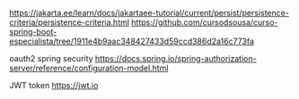 https://jakarta.ee/learn/docs/jakartaee-tutorial/current/persist/persistence-criteria/persistence-criteria.html
https://github.com/cursodsousa/curso-spring-boot-especialista/tree/1911e4b9aac348427433d59ccd386d2a16c773fa


oauth2 spring security
https://docs.spring.io/spring-authorization-server/reference/configuration-model.html


JWT token
https://jwt.io